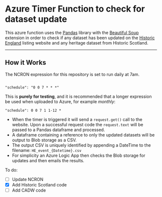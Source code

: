 # Azure Timer Function to check for dataset update

This azure function uses the [Pandas](https://pandas.pydata.org/) library with the [Beautiful Soup](https://pypi.org/project/beautifulsoup4/) extension in order to check if any dataset has been updated on the [Historic England](https://historicengland.org.uk/listing/the-list/data-downloads/) listing website and any heritage dataset from Historic Scotland.

___


## How it Works

The NCRON expression for this repository is set to run daily at 7am.
~~~

"schedule": "0 0 7 * * *"

~~~

This is **purely for testing**, and it is recommended that a longer expression be used when uploaded to Azure, for example *monthly*:
~~~
"schedule": 0 0 7 1 1-12 *
~~~

- When the timer is triggered it will send a `request.get()` call to the website. Upon a successful request code the `request.text` will be passed to a Pandas dataframe and processed. 
- A dataframe containing a reference to only the updated datasets will be output to Blob storage as a CSV.
- The output CSV is uniquely identified by appending a DateTime to the filename: `HE_event_{Datetime}.csv`
- For simplicity an Azure Logic App then checks the Blob storage for updates and then emails the results.

To do:

- [ ] Update NCRON
- [X] Add Historic Scotland code
- [ ] Add CADW code